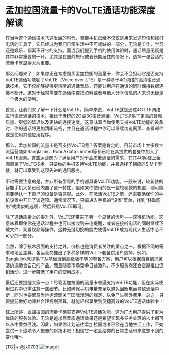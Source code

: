 # 孟加拉国流量卡的VoLTE通话功能深度解读

在当今这个通信技术飞速发展的时代，智能手机已经不仅仅是用来发送短信和拨打电话的工具了。它已经成为我们日常生活中不可或缺的一部分，无论是工作、学习还是娱乐，都离不开它的支持。而当我们提到手机的使用体验时，通话质量无疑是其中非常重要的一环。尤其是在国外旅行或者长期居住的情况下，选择一张合适的流量卡就显得尤为重要。

那么问题来了：如果你正在考虑购买孟加拉国的流量卡，你会不会担心它是否支持VoLTE通话功能呢？VoLTE（Voice over LTE）是一种基于4G网络的高清语音通话技术，它不仅能够提供更清晰的通话音质，还能让用户在通话的同时保持数据连接不断开。这对于经常需要在通话中查找资料或者与他人分享信息的人来说无疑是一个极大的便利。

首先，让我们来了解一下什么是VoLTE。简单来说，VoLTE就是通过4G LTE网络进行语音通话的技术。相比于传统的2G或3G语音通话，VoLTE提供了更高的音频质量、更低的延迟以及更快的连接速度。这意味着当你使用支持VoLTE功能的设备时，你的通话将更加清晰流畅，并且在通话过程中你可以继续浏览网页、查看邮件或是使用其他应用程序。

那么，孟加拉国的流量卡是否支持VoLTE呢？答案是肯定的。目前市场上大多数主流运营商如Banglalink、Robi Axiata Limited等都已经在其提供的套餐中加入了VoLTE服务。这些运营商为了满足用户对于高质量通话的需求，在其4G网络上全面部署了VoLTE技术。只要你的手机支持VoLTE功能，并且选择了相应的SIM卡套餐，就可以享受到这项先进的通讯服务。

不过需要注意的是，并非所有型号的手机都具备VoLTE功能。一般来说，较新款的智能手机大多已经内置了这一特性，但如果你使用的是一些较老款的机型，则可能需要确认一下自己的设备是否兼容。此外，在激活VoLTE之前，还需要确保你的手机设置中开启了该选项。通常情况下，只需进入手机的“设置”菜单，找到“移动网络”或类似的选项，然后开启VoLTE即可。

除了通话质量上的提升外，VoLTE还带来了另一个显著的优势——双待机功能。这意味着即使你在通话过程中也可以接收到来电提醒，或者在接听电话的同时继续下载文件、观看视频等操作。这种无缝切换的能力使得VoLTE成为现代人生活中必不可少的一部分。

当然，除了技术层面的支持之外，价格也是消费者关注的重点之一。根据不同的需求和地区差异，各运营商推出了多种多样的VoLTE套餐供用户选择。例如，Banglalink就提供了从基础版到高级版不等的套餐方案，用户可以根据自身情况灵活挑选适合自己的产品。而且随着市场竞争日益激烈，不少服务商还会定期推出促销活动，进一步降低了用户的使用成本。

最后还要提醒大家一点：尽管孟加拉国的流量卡普遍支持VoLTE功能，但在实际使用过程中仍需注意一些细节。比如确保手机电量充足以避免因断电而导致通话中断；同时也要留意当地运营商关于国际漫游的规定，以免产生额外费用。总之，只要提前做好功课并合理规划预算，就能轻松享受到便捷高效的VoLTE通话体验啦！

综上所述，孟加拉国的流量卡确实支持VoLTE通话功能，这为广大用户提供了更为优质的服务体验。无论是追求高音质通话效果还是希望实现多任务处理的人士都可以从中受益匪浅。因此，如果你计划前往孟加拉国或者已经在当地生活工作，不妨尝试一下这项令人振奋的新技术吧！相信它一定会给你的日常生活带来意想不到的变化哦～

[TG💪+ @jx0703 ![Image](https://github.com/user-attachments/assets/dbca1d08-cadb-493c-b0ec-ad6f7a83f270)]